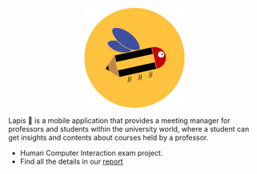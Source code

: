 <p align="center"><img src="images/lapis/logo.png" width="200" height="200"></p>
Lapis 🐝 is a mobile application that provides a meeting manager for professors and students within the university world, where a student can get insights and contents about courses held by a professor. <br>
<ul>
<li>Human Computer Interaction exam project.</li>
<li>Find all the details in our <a href="https://drive.google.com/file/d/1u38wj37tNZgt7WIIwjBcQqH9VG0aFYA8/view?usp=share_link">report</a></li>


